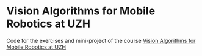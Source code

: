 # Vision Algorithms for Mobile Robotics at UZH

Code for the exercises and mini-project of the course [Vision Algorithms for Mobile Robotics at UZH](https://rpg.ifi.uzh.ch/teaching.html)

